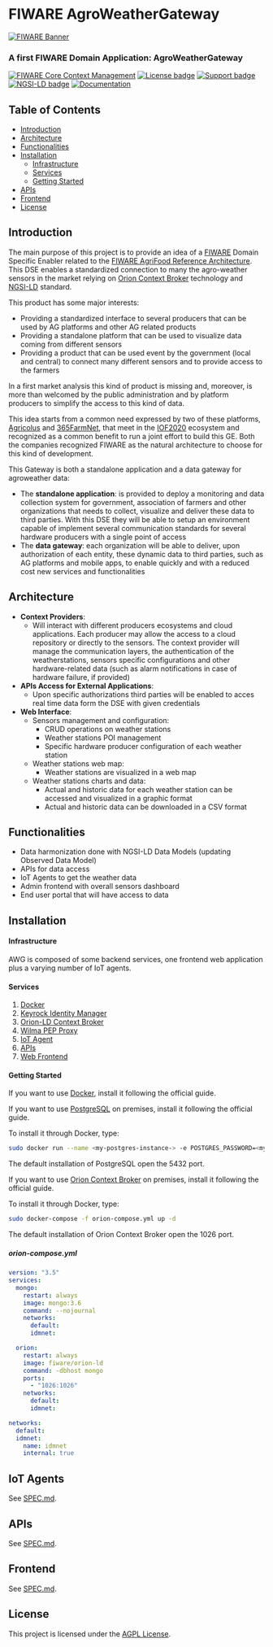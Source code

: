 # FIWARE AgroWeatherGateway

[![FIWARE Banner](https://fiware.github.io/tutorials.Context-Providers/img/fiware.png)](https://www.fiware.org/developers)

### A first FIWARE Domain Application: AgroWeatherGateway

[![FIWARE Core Context Management](https://nexus.lab.fiware.org/repository/raw/public/badges/chapters/core.svg)](https://github.com/FIWARE/catalogue/blob/master/core/README.md)
[![License badge](https://img.shields.io/github/license/FIWARE/context.Orion-LD.svg)](https://opensource.org/licenses/AGPL-3.0)
[![Support badge](https://nexus.lab.fiware.org/repository/raw/public/badges/stackoverflow/fiware.svg)](https://stackoverflow.com/questions/tagged/fiware)
[![NGSI-LD badge](https://img.shields.io/badge/NGSI-LD-red.svg)](https://www.etsi.org/deliver/etsi_gs/CIM/001_099/009/01.02.01_60/gs_CIM009v010201p.pdf)
[![Documentation](https://img.shields.io/readthedocs/fiware-tutorials.svg)](https://fiware-tutorials.rtfd.io)

## Table of Contents

* [Introduction](#introduction)
* [Architecture](#architecture)
* [Functionalities](#functionalities)
* [Installation](#installation)
  * [Infrastructure](#infrastructure)
  * [Services](#backend-services)
  * [Getting Started](#docker)
* [APIs](#apis)
* [Frontend](#frontend)
* [License](#license)

## Introduction

The main purpose of this project is to provide an idea of a [FIWARE](https://www.fiware.org) Domain Specific Enabler related to the [FIWARE AgriFood Reference Architecture](https://www.fiware.org/community/smart-agrifood). This DSE enables a standardized connection to many the agro-weather sensors in the market relying on [Orion Context Broker](https://fiware-orion.readthedocs.io/en/master) technology and [NGSI-LD](https://fiware-datamodels.readthedocs.io/en/latest/ngsi-ld_faq) standard. 

This product has some major interests: 

* Providing a standardized interface to several producers that can be used by AG platforms and other AG related products
* Providing a standalone platform that can be used to visualize data coming from different sensors
* Providing a product that can be used event by the government (local and central) to connect many different sensors and to provide access to the farmers

In a first market analysis this kind of product is missing and, moreover, is more than welcomed by the public administration and by platform producers to simplify the access to this kind of data. 

This idea starts from a common need expressed by two of these platforms, [Agricolus](https://www.agricolus.com/en) and [365FarmNet](https://www.365farmnet.com/en), that meet in the [IOF2020](https://www.iof2020.eu) ecosystem and recognized as a common benefit to run a joint effort to build this GE. Both the companies recognized FIWARE as the natural architecture to choose for this kind of development. 

This Gateway is both a standalone application and a data gateway for agroweather data: 

* The **standalone application**: is provided to deploy a monitoring and data collection system for government, association of farmers and other organizations that needs to collect, visualize and deliver these data to third parties. With this DSE they will be able to setup an environment capable of implement several communication standards for several hardware producers with a single point of access
* The **data gateway**: each organization will be able to deliver, upon authorization of each entity, these dynamic data to third parties, such as AG platforms and mobile apps, to enable quickly and with a reduced cost new services and functionalities

## Architecture

* **Context Providers**: 
   * Will interact with different producers ecosystems and cloud applications. Each producer may allow the access to a cloud repository or directly to the sensors. The context provider will manage the communication layers, the authentication of the weatherstations, sensors specific configurations and other hardware-related data (such as alarm notifications in case of hardware failure, if provided)
* **APIs Access for External Applications**: 
   * Upon specific authorizations third parties will be enabled to acces real time data form the DSE with given credentials
* **Web Interface**:
  * Sensors management and configuration:
     * CRUD operations on weather stations
     * Weather stations POI management
     * Specific hardware producer configuration of each weather station
  * Weather stations web map:
     * Weather stations are visualized in a web map
  * Weather stations charts and data:
     * Actual and historic data for each weather station can be accessed and visualized in a graphic format
     * Actual and historic data can be downloaded in a CSV format

## Functionalities

* Data harmonization done with NGSI-LD Data Models (updating Observed Data Model)​
* APIs for data access​
* IoT Agents to get the weather data
* Admin frontend with overall sensors dashboard​
* End user portal that will have access to data​

## Installation

#### Infrastructure

AWG is composed of some backend services, one frontend web application plus a varying number of IoT agents.

#### Services

1. [Docker](https://github.com/ging/fiware-idm)
2. [Keyrock Identity Manager](https://github.com/ging/fiware-idm)
3. [Orion-LD Context Broker](https://github.com/Fiware/context.Orion-LD)
4. [Wilma PEP Proxy](https://github.com/ging/fiware-pep-proxy)
5. [IoT Agent](https://github.com/FIWARE/tutorials.IoT-Agent)
6. [APIs](https://github.com/Agricolus/awg.api)
7. [Web Frontend](https://github.com/Agricolus/awg.frontend)

#### Getting Started

If you want to use [Docker](https://docs.docker.com/install), install it following the official guide.

If you want to use [PostgreSQL](https://www.postgresql.org/download) on premises, install it following the official guide.

To install it through Docker, type:

```sh
sudo docker run --name <my-postgres-instance-> -e POSTGRES_PASSWORD=<my-password> --restart unless-stopped -p 5432:5432 -d postgres
```

The default installation of PostgreSQL open the 5432 port.


If you want to use [Orion Context Broker](https://github.com/telefonicaid/fiware-orion) on premises, install it following the official guide.

To install it through Docker, type:
```sh
sudo docker-compose -f orion-compose.yml up -d
```

The default installation of Orion Context Broker open the 1026 port.

##### orion-compose.yml

```yml
version: "3.5"
services:
  mongo:
    restart: always
    image: mongo:3.6
    command: --nojournal
    networks:
      default:
      idmnet:

  orion:
    restart: always
    image: fiware/orion-ld
    command: -dbhost mongo
    ports:
      - "1026:1026"
    networks:
      default:
      idmnet:

networks:
  default:
  idmnet:
    name: idmnet
    internal: true
```

## IoT Agents

See [SPEC.md](https://github.com/Agricolus/AWG.iot-agents/blob/master/SPEC.md).

## APIs

See [SPEC.md](https://github.com/Agricolus/AWG.api/blob/master/SPEC.md).

## Frontend

See [SPEC.md](https://github.com/Agricolus/AWG.frontend/blob/master/SPEC.md).

## License

This project is licensed under the [AGPL License](https://www.gnu.org/licenses/agpl-3.0.en.html).